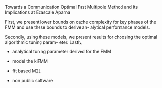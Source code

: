 Towards a Communication Optimal Fast Multipole Method and its Implications at Exascale
Aparna

First, we present lower bounds on cache complexity for key phases of the FMM and use these bounds to derive an- alytical performance models.

Secondly, using these models, we present results for choosing the optimal algorithmic tuning param- eter. Lastly,

- analytical tuning parameter derived for the FMM

- model the kiFMM
- fft based M2L

- non public software
